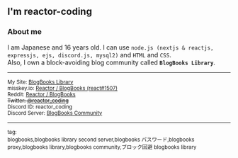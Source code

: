 ## I'm reactor-coding

### About me

I am Japanese and 16 years old. I can use `node.js (nextjs & reactjs, expressjs, ejs, discord.js, mysql2)` and `HTML` and `CSS`.   
Also, I own a block-avoiding blog community called **`BlogBooks Library`**.

---

<sub>
My Site: <a href="https://blogbooks.net">BlogBooks Library</a><br>
misskey.io: <a href="https://misskey.io/@reactor_coding">Reactor / BlogBooks (react#1507)</a><br>
Reddit: <a href="https://www.reddit.com/user/reactor_coding">Reactor / BlogBooks</a><br>
<del>Twitter: <a href="https://twitter.com/reactor_coding">@reactor_coding</a></del><br>
Discord ID: reactor_coding<br>
Discord Server: <a href="https://blogbooks.net/shortlinks/discord/bbs-community">BlogBooks Community</a><br>
</sub>

---


<sub>tag:   
blogbooks,blogbooks library second server,blogbooks パスワード,blogbooks proxy,blogbooks library,blogbooks community,ブロック回避 blogbooks library
</sub>
